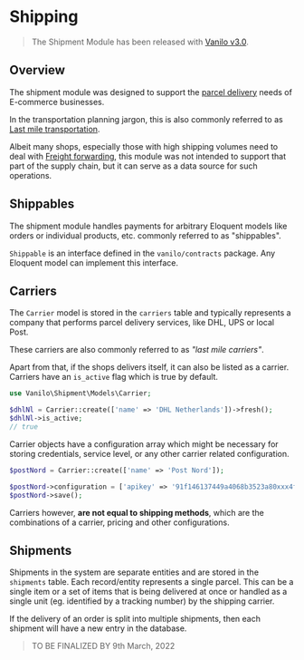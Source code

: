 # Shipping

> The Shipment Module has been released with [Vanilo v3.0](releases.md).

## Overview

The shipment module was designed to support the
[parcel delivery](https://en.wikipedia.org/wiki/Package_delivery) needs of
E-commerce businesses.

In the transportation planning jargon, this is also commonly referred to
as [Last mile transportation](https://en.wikipedia.org/wiki/Last_mile_(transportation)).

Albeit many shops, especially those with high shipping volumes need to deal
with [Freight forwarding](https://en.wikipedia.org/wiki/Freight_forwarder),
this module was not intended to support that part of the supply chain, but
it can serve as a data source for such operations.

## Shippables

The shipment module handles payments for arbitrary Eloquent models like orders
or individual products, etc. commonly referred to as "shippables".

`Shippable` is an interface defined in the `vanilo/contracts` package.
Any Eloquent model can implement this interface.

## Carriers

The `Carrier` model is stored in the `carriers` table and typically represents
a company that performs parcel delivery services, like DHL, UPS or local Post.

These carriers are also commonly referred to as _"last mile carriers"_.

Apart from that, if the shops delivers itself, it can also be listed as a carrier.
Carriers have an `is_active` flag which is true by default.

```php
use Vanilo\Shipment\Models\Carrier;

$dhlNl = Carrier::create(['name' => 'DHL Netherlands'])->fresh();
$dhlNl->is_active;
// true
```

Carrier objects have a configuration array which might be necessary for storing
credentials, service level, or any other carrier related configuration.

```php
$postNord = Carrier::create(['name' => 'Post Nord']);

$postNord->configuration = ['apikey' => '91f146137449a4068b3523a80xxx4f30'];
$postNord->save();
```

Carriers however, **are not equal to shipping methods**, which are the combinations of
a carrier, pricing and other configurations.

## Shipments

Shipments in the system are separate entities and are stored in the `shipments` table.
Each record/entity represents a single parcel. This can be a single item or a set of
items that is being delivered at once or handled as a single unit
(eg. identified by a tracking number) by the shipping carrier.

If the delivery of an order is split into multiple shipments, then each
shipment will have a new entry in the database.

> TO BE FINALIZED BY 9th March, 2022
